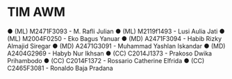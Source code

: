 # TIM AWM

●    (ML) M2471F3093 - M. Rafli Julian
●    (ML) M2119f1493 - Lusi Aulia Jati
●    (ML) M2004F0250 - Eko Bagus Yanuar
●    (MD) A2471F3094 - Habib Rizky Almajid Siregar
●    (MD) A2471G3091 - Muhammad Yashlan Iskandar
●    (MD) A2404G2969 - Habyb Nur Ikhsan
●    (CC) C2014J1373 - Prakoso Dwika Prihambodo
●    (CC) C2014F1372 - Rossario Catherine Elfrida
●    (CC) C2465F3081 - Ronaldo Baja Pradana


